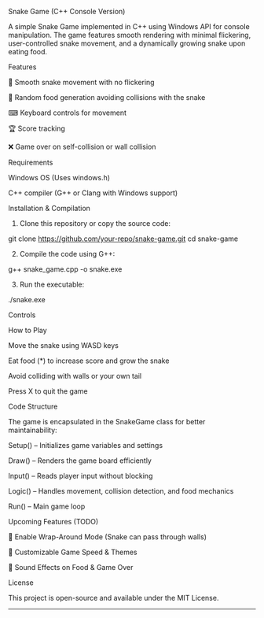 Snake Game (C++ Console Version)

A simple Snake Game implemented in C++ using Windows API for console manipulation. The game features smooth rendering with minimal flickering, user-controlled snake movement, and a dynamically growing snake upon eating food.

Features

🐍 Smooth snake movement with no flickering

🍎 Random food generation avoiding collisions with the snake

⌨ Keyboard controls for movement

🏆 Score tracking

❌ Game over on self-collision or wall collision


Requirements

Windows OS (Uses windows.h)

C++ compiler (G++ or Clang with Windows support)


Installation & Compilation

1. Clone this repository or copy the source code:

git clone https://github.com/your-repo/snake-game.git
cd snake-game


2. Compile the code using G++:

g++ snake_game.cpp -o snake.exe


3. Run the executable:

./snake.exe



Controls

How to Play

Move the snake using WASD keys

Eat food (*) to increase score and grow the snake

Avoid colliding with walls or your own tail

Press X to quit the game


Code Structure

The game is encapsulated in the SnakeGame class for better maintainability:

Setup() – Initializes game variables and settings

Draw() – Renders the game board efficiently

Input() – Reads player input without blocking

Logic() – Handles movement, collision detection, and food mechanics

Run() – Main game loop


Upcoming Features (TODO)

🔄 Enable Wrap-Around Mode (Snake can pass through walls)

🎨 Customizable Game Speed & Themes

🎵 Sound Effects on Food & Game Over


License

This project is open-source and available under the MIT License.


---
